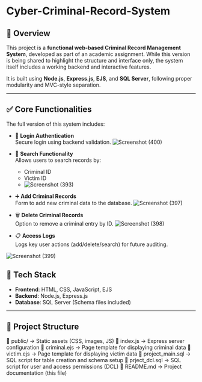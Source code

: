 # Cyber-Criminal-Record-System


## 📖 Overview

This project is a **functional web-based Criminal Record Management System**, developed as part of an academic assignment. While this version is being shared to highlight the structure and interface only, the system itself includes a working backend and interactive features.

It is built using **Node.js**, **Express.js**, **EJS**, and **SQL Server**, following proper modularity and MVC-style separation.

---

## ✅ Core Functionalities 

The full version of this system includes:

- 🔐 **Login Authentication**  
  Secure login using backend validation.
  ![Screenshot (400)](https://github.com/user-attachments/assets/3538f32d-c697-4a4a-8769-e9285de7cb51)

  
- 🔎 **Search Functionality**  
  Allows users to search records by:
  - Criminal ID
  - Victim ID
  - ![Screenshot (393)](https://github.com/user-attachments/assets/f093287b-3aeb-404f-b319-abacfecb6cf4)


- ➕ **Add Criminal Records**  
  Form to add new criminal data to the database.
  ![Screenshot (397)](https://github.com/user-attachments/assets/4df01479-d337-4a1a-8c2b-f2a57b80a67f)


- 🗑️ **Delete Criminal Records**  
  Option to remove a criminal entry by ID.
![Screenshot (398)](https://github.com/user-attachments/assets/092dc253-2195-46c0-80ac-124b0a6ee639)

- 📋 **Access Logs**  
  Logs key user actions (add/delete/search) for future auditing.

![Screenshot (399)](https://github.com/user-attachments/assets/4a1f782e-8fdb-483c-931a-db91c4086b56)


## 🧰 Tech Stack

- **Frontend**: HTML, CSS, JavaScript, EJS
- **Backend**: Node.js, Express.js
- **Database**: SQL Server (Schema files included)

---

## 📁 Project Structure
📁 public/ → Static assets (CSS, images, JS)
📄 index.js → Express server configuration
📄 criminal.ejs → Page template for displaying criminal data
📄 victim.ejs → Page template for displaying victim data
📄 project_main.sql → SQL script for table creation and schema setup
📄 prject_dcl.sql → SQL script for user and access permissions (DCL)
📄 README.md → Project documentation (this file)

